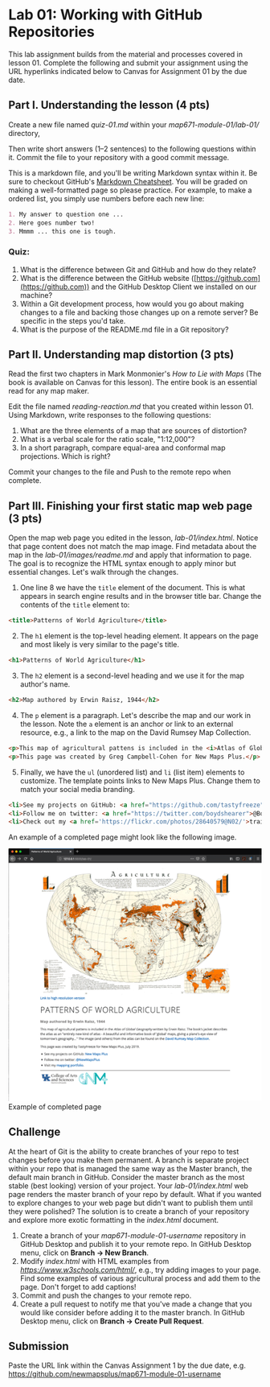 # Lab 01: Working with GitHub Repositories

This lab assignment builds from the material and processes covered in lesson 01. Complete the following and submit your assignment using the URL hyperlinks indicated below to Canvas for Assignment 01 by the due date.

## Part I. Understanding the lesson (4 pts)

Create a new file named *quiz-01.md* within your *map671-module-01/lab-01/* directory,

Then write short answers (1–2 sentences) to the following questions within it. Commit the file to your repository with a good commit message.

This is a markdown file, and you'll be writing Markdown syntax within it. Be sure to checkout GitHub's [Markdown Cheatsheet](https://github.com/adam-p/markdown-here/wiki/Markdown-Cheatsheet). You will be graded on making a well-formatted page so please practice. For example, to make a ordered list, you simply use numbers before each new line:

```markdown
1. My answer to question one ...
2. Here goes number two!
3. Mmmm ... this one is tough.
```

### Quiz:

1. What is the difference between Git and GitHub and how do they relate?
2. What is the difference between the GitHub website ([https://github.com](https://github.com)) and the GitHub Desktop Client we installed on our machine?
3. Within a Git development process, how would you go about making changes to a file and backing those changes up on a remote server? Be specific in the steps you'd take.
4. What is the purpose of the README.md file in a Git repository?

## Part II. Understanding map distortion (3 pts)

Read the first two chapters in Mark Monmonier's *How to Lie with Maps*
(The book is available on Canvas for this lesson). The entire book is an essential read for any map maker.

Edit the file named *reading-reaction.md* that you created within lesson 01. Using Markdown, write responses to the following questions:

1. What are the three elements of a map that are sources of distortion?
2. What is a verbal scale for the ratio scale, "1:12,000"?
3. In a short paragraph, compare equal-area and conformal map projections. Which is right?

Commit your changes to the file and Push to the remote repo when complete.

## Part III. Finishing your first static map web page (3 pts)

Open the map web page you edited in the lesson, *lab-01/index.html*. Notice that page content does not match the map image. Find metadata about the map in the *lab-01/images/readme.md* and apply that information to page. The goal is to recognize the HTML syntax enough to apply minor but essential changes. Let's walk through the changes. 

1. One line 8 we have the `title` element of the document. This is what appears in search engine results and in the browser title bar. Change the contents of the `title` element to:

 ```html
 <title>Patterns of World Agriculture</title>
 ```
2. The `h1` element is the top-level heading element. It appears on the page and most likely is very similar to the page's title.
 ```html
 <h1>Patterns of World Agriculture</h1>
 ```
3. The `h2` element is a second-level heading and we use it for the map author's name.
 ```html
 <h2>Map authored by Erwin Raisz, 1944</h2>
 ```
4. The `p` element is a paragraph. Let's describe the map and our work in the lesson. Note the `a` element is an anchor or link to an external resource, e.g., a link to the map on the David Rumsey Map Collection.
 ```html
 <p>This map of agricultural pattens is included in the <i>Atlas of Global Geography</i> written by Erwin Raisz</i>. The book's jacket describes the atlas as an "entirely new kind of atlas - A beautiful and informative book of 'global' maps, giving a plane's-eye view of tomorrow's geography..." The image (and others) from the atlas can be found on the  <a href="https://www.davidrumsey.com/luna/servlet/detail/RUMSEY~8~1~219847~5504801:Agriculture?sort=Pub_List_No_InitialSort%2CPub_Date%2CPub_List_No%2CSeries_No&qvq=q:raisz;sort:Pub_List_No_InitialSort%2CPub_Date%2CPub_List_No%2CSeries_No;lc:RUMSEY~8~1&mi=34&trs=272#" target="blank">David Rumsey Map Collection</a>.</p>
 <p>This page was created by Greg Campbell-Cohen for New Maps Plus.</p>
 ```
5. Finally, we have the `ul` (unordered list) and `li` (list item) elements to customize. The template points links to New Maps Plus. Change them to match your social media branding.
  ```html
 <li>See my projects on GitHub: <a href="https://github.com/tastyfreeze">TastyFreeze</a></li>
 <li>Follow me on twitter: <a href="https://twitter.com/boydshearer">@BoydShearer</a></li>
 <li>Check out my <a href='https://flickr.com/photos/28640579@N02/'>trail photos</a></li>
 ```

 An example of a completed page might look like the following image.

 ![Example of completed page](graphics/example-completed-page.png)    
 Example of completed page

## Challenge

At the heart of Git is the ability to create branches of your repo to test changes before you make them permanent. A branch is separate project within your repo that is managed the same way as the Master branch, the default main branch in GitHub. Consider the master branch as the most stable (best looking) version of your project. Your *lab-01/index.html* web page renders the master branch of your repo by default. What if you wanted to explore changes to your web page but didn't want to publish them until they were polished? The solution is to create a branch of your repository and explore more exotic formatting in the *index.html* document.   

1. Create a branch of your *map671-module-01-username* repository in GitHub Desktop and publish it to your remote repo. In GitHub Desktop menu, click on **Branch -> New Branch**. 
2. Modify *index.html* with HTML examples from *https://www.w3schools.com/html/*, e.g., try adding images to your page. Find some examples of various agricultural process and add them to the page. Don't forget to add captions!
3. Commit and push the changes to your remote repo.
4. Create a pull request to notify me that you've made a change that you would like consider before adding it to the master branch. In GitHub Desktop menu, click on **Branch -> Create Pull Request**. 

## Submission

Paste the URL link within the Canvas Assignment 1 by the due date, e.g. https://github.com/newmapsplus/map671-module-01-username